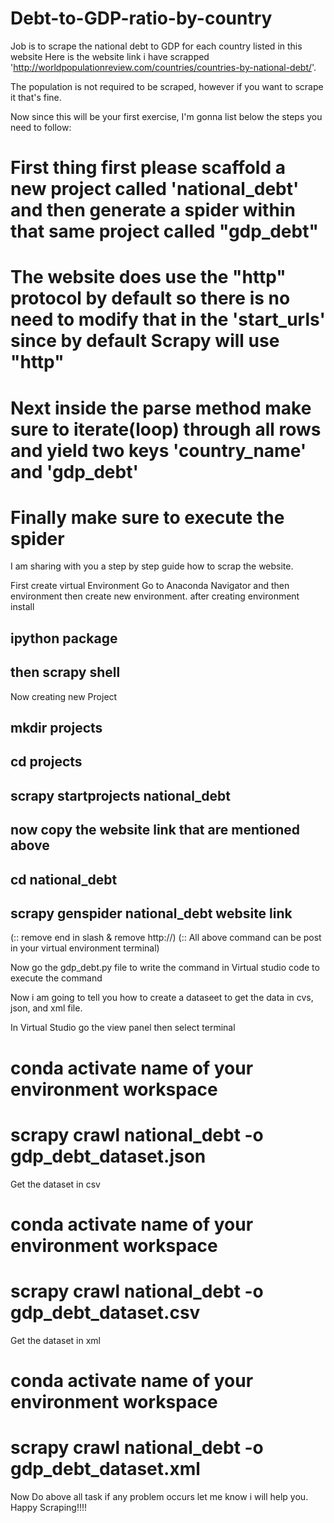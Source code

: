 # Debt-to-GDP-ratio-by-country
Job is to scrape the national debt to GDP for each country listed in this website
Here is the website link i have scrapped 'http://worldpopulationreview.com/countries/countries-by-national-debt/'.

The population is not required to be scraped, however if you want to scrape it that's fine.

Now since this will be your first exercise, I'm gonna list below the steps you need to follow:

# First thing first please scaffold a new project called 'national_debt' and then generate a spider within that same project called "gdp_debt"

# The website does use the "http" protocol by default so there is no need to modify that in the 'start_urls' since by default Scrapy will use "http"

# Next inside the parse method make sure to iterate(loop) through all rows and yield two keys 'country_name' and 'gdp_debt'

# Finally make sure to execute the spider

I am sharing with you a step by step guide how to scrap the website.

First create virtual Environment
Go to Anaconda Navigator and then environment then create new environment.
after creating environment install 
## ipython package
## then scrapy shell
  
Now creating new Project

## mkdir projects
## cd projects
## scrapy startprojects national_debt
## now copy the website link that are mentioned above

## cd national_debt
## scrapy genspider national_debt website link
(:: remove end in slash & remove http://)
(:: All above command can be post in your virtual environment terminal)

Now go the gdp_debt.py file to write the command in Virtual studio code to execute the command 

Now i am going to tell you how to create a dataseet to get the data in cvs, json, and xml file.

In Virtual Studio go the view panel then select terminal

# conda activate name of your environment workspace
# scrapy crawl national_debt -o gdp_debt_dataset.json

Get the dataset in csv 

# conda activate name of your environment workspace
# scrapy crawl national_debt -o gdp_debt_dataset.csv

Get the dataset in xml

# conda activate name of your environment workspace 
# scrapy crawl national_debt -o gdp_debt_dataset.xml


Now Do above all task if any problem occurs let me know i will help you. Happy Scraping!!!!
